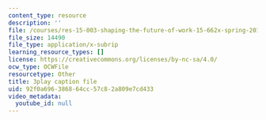 ```yaml
---
content_type: resource
description: ''
file: /courses/res-15-003-shaping-the-future-of-work-15-662x-spring-2016/92f0a696386864cc57c82a809e7cd433_Hu-ZLesnxfc.srt
file_size: 14490
file_type: application/x-subrip
learning_resource_types: []
license: https://creativecommons.org/licenses/by-nc-sa/4.0/
ocw_type: OCWFile
resourcetype: Other
title: 3play caption file
uid: 92f0a696-3868-64cc-57c8-2a809e7cd433
video_metadata:
  youtube_id: null
---
```

